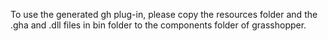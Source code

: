 To use the generated gh plug-in, please copy the resources folder and the .gha and .dll files in bin folder to the components folder of grasshopper.
